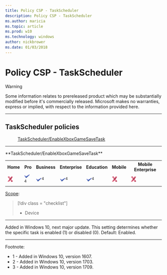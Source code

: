 ```yaml
---
title: Policy CSP - TaskScheduler
description: Policy CSP - TaskScheduler
ms.author: maricia
ms.topic: article
ms.prod: w10
ms.technology: windows
author: nickbrower
ms.date: 01/03/2018
---
```


# Policy CSP - TaskScheduler

> [!WARNING]
> Some information relates to prereleased product which may be substantially modified before it's commercially released. Microsoft makes no warranties, express or implied, with respect to the information provided here.


<hr/>

<!--StartPolicies-->
## TaskScheduler policies  

<dl>
  <dd>
    <a href="#taskscheduler-enablexboxgamesavetask">TaskScheduler/EnableXboxGameSaveTask</a>
  </dd>
</dl>

<hr/>
<!--StartPolicy-->
<a href="" id="taskscheduler-enablexboxgamesavetask"></a>**TaskScheduler/EnableXboxGameSaveTask**  

<!--StartSKU-->
<table>
<tr>
	<th>Home</th>
	<th>Pro</th>
	<th>Business</th>
	<th>Enterprise</th>
	<th>Education</th>
	<th>Mobile</th>
	<th>Mobile Enterprise</th>
</tr>
<tr>
	<td><img src="images/crossmark.png" alt="cross mark" /></td>
	<td><img src="images/checkmark.png" alt="check mark" /><sup>4</sup></td>
	<td><img src="images/checkmark.png" alt="check mark" /><sup>4</sup></td>
	<td><img src="images/checkmark.png" alt="check mark" /><sup>4</sup></td>
	<td><img src="images/checkmark.png" alt="check mark" /><sup>4</sup></td>
	<td><img src="images/crossmark.png" alt="cross mark" /></td>
	<td><img src="images/crossmark.png" alt="cross mark" /></td>
</tr>
</table>

<!--EndSKU-->
<!--StartScope-->
[Scope](./policy-configuration-service-provider.md#policy-scope):

> [!div class = "checklist"]
> * Device

<hr/>

<!--EndScope-->
<!--StartDescription-->
Added in Windows 10, next major update. This setting determines whether the specific task is enabled (1) or disabled (0). Default: Enabled.

<!--EndDescription-->
<!--SupportedValues-->

<!--/SupportedValues-->
<!--Example-->

<!--/Example-->
<!--Validation-->

<!--/Validation-->
<!--EndPolicy-->
<hr/>

Footnote:

-   1 - Added in Windows 10, version 1607.
-   2 - Added in Windows 10, version 1703.
-   3 - Added in Windows 10, version 1709.

<!--EndPolicies-->

